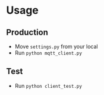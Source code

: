 # Usage
## Production
- Move `settings.py` from your local
- Run `python mqtt_client.py`

## Test
- Run `python client_test.py`
